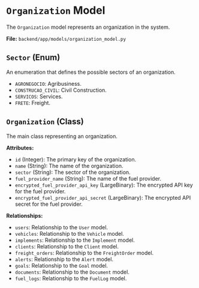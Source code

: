 # `Organization` Model

The `Organization` model represents an organization in the system.

**File:** `backend/app/models/organization_model.py`

## `Sector` (Enum)

An enumeration that defines the possible sectors of an organization.

*   `AGRONEGOCIO`: Agribusiness.
*   `CONSTRUCAO_CIVIL`: Civil Construction.
*   `SERVICOS`: Services.
*   `FRETE`: Freight.

## `Organization` (Class)

The main class representing an organization.

**Attributes:**

*   `id` (Integer): The primary key of the organization.
*   `name` (String): The name of the organization.
*   `sector` (String): The sector of the organization.
*   `fuel_provider_name` (String): The name of the fuel provider.
*   `encrypted_fuel_provider_api_key` (LargeBinary): The encrypted API key for the fuel provider.
*   `encrypted_fuel_provider_api_secret` (LargeBinary): The encrypted API secret for the fuel provider.

**Relationships:**

*   `users`: Relationship to the `User` model.
*   `vehicles`: Relationship to the `Vehicle` model.
*   `implements`: Relationship to the `Implement` model.
*   `clients`: Relationship to the `Client` model.
*   `freight_orders`: Relationship to the `FreightOrder` model.
*   `alerts`: Relationship to the `Alert` model.
*   `goals`: Relationship to the `Goal` model.
*   `documents`: Relationship to the `Document` model.
*   `fuel_logs`: Relationship to the `FuelLog` model.
